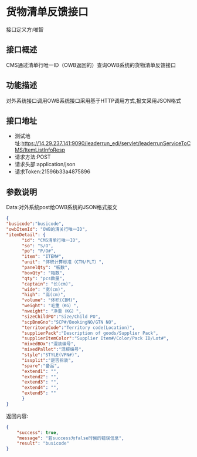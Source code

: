 # 货物清单反馈接口

接口定义方:唯智

## 接口概述

  CMS通过清单行唯一ID（OWB返回的）查询OWB系统的货物清单反馈接口
  
## 功能描述

  对外系统接口调用OWB系统接口采用基于HTTP调用方式,报文采用JSON格式

## 接口地址  
  
  * 测试地址:https://14.29.237.141:9090/leaderrun_edi/servlet/leaderrunServiceToCMS/ItemListInfoResp
  * 请求方法:POST
  * 请求头部:application/json
  * 请求Token:21596b33a4875896
  
## 参数说明
  
  Data:对外系统post给OWB系统的JSON格式报文
  
  ```json
{
  "busicode":"busicode",
  "owbItemId": "OWB的清关行唯一ID",
  "itemDetail": {
		"id": "CMS清单行唯一ID",
 	  	"so": "S/O",
 	  	"po": "P/O#",
 	  	"item": "ITEM#",
   		"unit": "体积计算标准（CTN/PLT）",
   		"panelQty": "板数",
  		"boxQty": "箱数",
 	  	"qty": "pcs数量",
 	  	"captain": "长(cm)",
 	  	"wide": "宽(cm)",
 	  	"high": "高(cm)",
 	  	"volume": "体积(CBM)",
 	  	"weight": "毛重（KG）",
 	  	"nweight": "净重（KG）",
 	  	"sizeChildPO":"Size/Child PO",
  		"scpBnoGno":"SCP#/BookingNO/GTN NO",
  		"territoryCode":"Territory code(Location)",
  		"supplierPack":"Description of goods/Supplier Pack",
  		"supplierItemColor":"Supplier Item#/Color/Pack ID/Lot#",
  		"mixedBOx":"混装编号",
  		"mixedPallet":"混板编号",
  		"style":"STYLE(VPN#)",
  		"issplit":"是否拆装",
  		"spare":"备品",
  		"extend1": "",
  		"extend2": "",
  		"extend3": "",
  		"extend4": "",
  		"extend5": ""
		}
}
```
  
返回内容:
```json
{
    "success": true,
    "message": "若success为false时候的错误信息",
    "result": "busicode"
}
```

